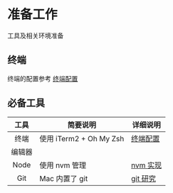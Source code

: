# 准备工作

工具及相关环境准备

## 终端

终端的配置参考 [终端配置](/docs/tools/terminal)

## 必备工具

|  工具  | 简要说明                | 详细说明                         |
| :----: | ----------------------- | -------------------------------- |
|  终端  | 使用 iTerm2 + Oh My Zsh | [终端配置](/docs/tools/terminal) |
| 编辑器 |                         |                                  |
|  Node  | 使用 nvm 管理           | [nvm 实现](/docs/tools/nvm)      |
|  Git   | Mac 内置了 git          | [git 研究](/docs/tools/git)      |

